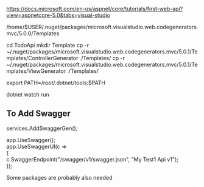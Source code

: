 https://docs.microsoft.com/en-us/aspnet/core/tutorials/first-web-api?view=aspnetcore-5.0&tabs=visual-studio

/home/$USER/.nuget/packages/microsoft.visualstudio.web.codegenerators.mvc/5.0.0/Templates


cd TodoApi
mkdir Template
cp -r ~/.nuget/packages/microsoft.visualstudio.web.codegenerators.mvc/5.0.1/Templates/ControllerGenerator ./Templates/
cp -r ~/.nuget/packages/microsoft.visualstudio.web.codegenerators.mvc/5.0.1/Templates/ViewGenerator ./Templates/

export PATH=/root/.dotnet/tools:$PATH

dotnet watch run


## To Add Swagger

services.AddSwaggerGen();

app.UseSwagger();  
app.UseSwaggerUI(c =>  
{  
c.SwaggerEndpoint("/swagger/v1/swagger.json", "My Test1 Api v1");  
});

Some packages are probably also needed